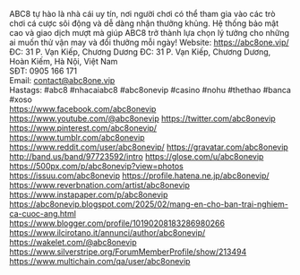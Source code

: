 ABC8 tự hào là nhà cái uy tín, nơi người chơi có thể tham gia vào các trò chơi cá cược sôi động và dễ dàng nhận thưởng khủng. Hệ thống bảo mật cao và giao dịch mượt mà giúp ABC8 trở thành lựa chọn lý tưởng cho những ai muốn thử vận may và đổi thưởng mỗi ngày!
Website: https://abc8one.vip/
ĐC: 31 P. Vạn Kiếp, Chương Dương
ĐC: 31 P. Vạn Kiếp, Chương Dương, Hoàn Kiếm, Hà Nội, Việt Nam   
SĐT: 0905 166 171     
Email: contact@abc8one.vip   
Hastags: #abc8 #nhacaiabc8 #abc8onevip #casino #nohu #thethao #banca #xoso								
https://www.facebook.com/abc8onevip
https://www.youtube.com/@abc8onevip
https://twitter.com/abc8onevip
https://www.pinterest.com/abc8onevip/
https://www.tumblr.com/abc8onevip
https://www.reddit.com/user/abc8onevip/
https://gravatar.com/abc8onevip
http://band.us/band/97723592/intro
https://glose.com/u/abc8onevip
https://500px.com/p/abc8onevip?view=photos
https://issuu.com/abc8onevip
https://profile.hatena.ne.jp/abc8onevip/
https://www.reverbnation.com/artist/abc8onevip
https://www.instapaper.com/p/abc8onevip
https://abc8onevip.blogspot.com/2025/02/mang-en-cho-ban-trai-nghiem-ca-cuoc-ang.html
https://www.blogger.com/profile/10190208183286980266
https://www.ilcirotano.it/annunci/author/abc8onevip/
https://wakelet.com/@abc8onevip
https://www.silverstripe.org/ForumMemberProfile/show/213494
https://www.multichain.com/qa/user/abc8onevip	
